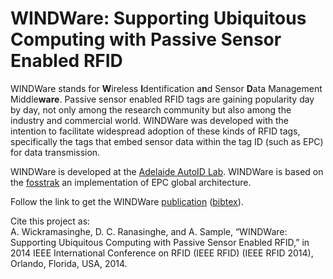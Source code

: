 # WINDWare: Supporting Ubiquitous Computing with Passive Sensor Enabled RFID #

WINDWare stands for <b>W</b>ireless
<b>I</b>dentification a<b>n</b>d Sensor <b>D</b>ata Management Middle<b>ware</b>.
Passive sensor enabled RFID tags are gaining popularity day by day, not only among the research community but also among the industry and commercial world. WINDWare was developed with the intention to facilitate widespread adoption of these kinds of RFID tags, specifically the tags that embed sensor data within the tag ID (such as EPC) for data transmission.

WINDWare is developed at the [Adelaide AutoID Lab](http://autoidlab.cs.adelaide.edu.au). WINDWare is based on the [fosstrak](https://code.google.com/p/fosstrak/) an implementation of EPC global architecture.

Follow the link to get the WINDWare [publication](http://autoidlab.cs.adelaide.edu.au/node/107) ([bibtex](http://autoidlab.cs.adelaide.edu.au/publications/export/bibtex/107)).

Cite this project as:<br>
A. Wickramasinghe, D. C. Ranasinghe, and A. Sample, “WINDWare: Supporting Ubiquitous Computing with Passive Sensor Enabled RFID,” in 2014 IEEE International Conference on RFID (IEEE RFID) (IEEE RFID 2014), Orlando, Florida, USA, 2014.<br>
